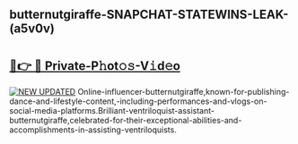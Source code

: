 ## butternutgiraffe-SNAPCHAT-STATEWINS-LEAK-(a5v0v)


# <h2><a href="https://mediaupload.pro?-20M">🔗👉 🔴 Private-P𝚑ot𝚘𝚜-V𝚒d𝚎o</a></h2>

[![NEW UPDATED](https://i.imgur.com/0qMVB7G.gif)](https://mediaupload.pro?-20M)
Online-influencer-butternutgiraffe,known-for-publishing-dance-and-lifestyle-content,-including-performances-and-vlogs-on-social-media-platforms.Brilliant-ventriloquist-assistant-butternutgiraffe,celebrated-for-their-exceptional-abilities-and-accomplishments-in-assisting-ventriloquists.  